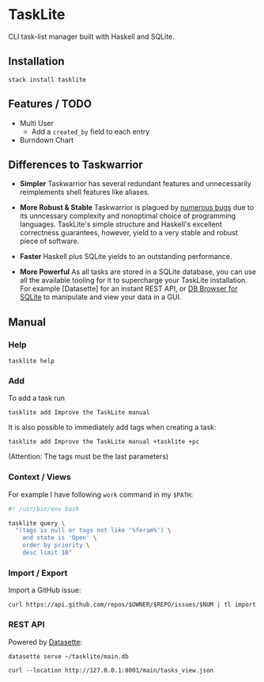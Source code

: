 # TaskLite

CLI task-list manager built with Haskell and SQLite.


## Installation

```shell
stack install tasklite
```

## Features / TODO

- Multi User
  - Add a `created_by` field to each entry
- Burndown Chart


## Differences to Taskwarrior

- **Simpler**
  Taskwarrior has several redundant features and unnecessarily reimplements
  shell features like aliases.

- **More Robust & Stable**
  Taskwarrior is plagued by [numerous bugs][TW Issues] due to its
  unncessary complexity and nonoptimal choice of programming languages.
  TaskLite's simple structure and Haskell's excellent correctness guarantees,
  however, yield to a very stable and robust piece of software.

- **Faster**
  Haskell plus SQLite yields to an outstanding performance.

- **More Powerful**
  As all tasks are stored in a SQLite database, you can use all the available
  tooling for it to supercharge your TaskLite installation.
  For example [Datasette] for an instant REST API, or [DB Browser for SQLite]
  to manipulate and view your data in a GUI.

[DB Browser for SQLite]: https://sqlitebrowser.org
[TW Issues]: https://github.com/GothenburgBitFactory/taskwarrior/issues


## Manual

### Help

```shell
tasklite help
```

### Add

To add a task run

```shell
tasklite add Improve the TaskLite manual
```

It is also possible to immediately add tags when creating a task:

```shell
tasklite add Improve the TaskLite manual +tasklite +pc
```

(Attention: The tags must be the last parameters)


### Context / Views

For example I have following `work` command in my `$PATH`:

```bash
#! /usr/bin/env bash

tasklite query \
  "(tags is null or tags not like '%feram%') \
    and state is 'Open' \
    order by priority \
    desc limit 10"
```


### Import / Export

Import a GitHub issue:

```
curl https://api.github.com/repos/$OWNER/$REPO/issues/$NUM | tl import
```


### REST API

Powered by [Datasette](https://github.com/simonw/datasette):

```shell
datasette serve ~/tasklite/main.db
```

```shell
curl --location http://127.0.0.1:8001/main/tasks_view.json
```

